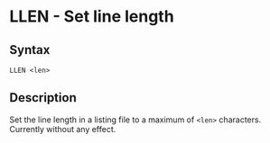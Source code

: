# LLEN - Set line length

## Syntax
```assembly
LLEN <len>
```

## Description
Set the line length in a listing file to a maximum of `<len>` characters.
Currently without any effect.
